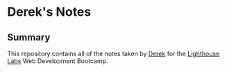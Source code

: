 # Derek's Notes

## Summary 

This repository contains all of the notes taken by [Derek](https://github.com/derekb123) for the [Lighthouse Labs](https://www.lighthouselabs.ca/) Web Development Bootcamp.

